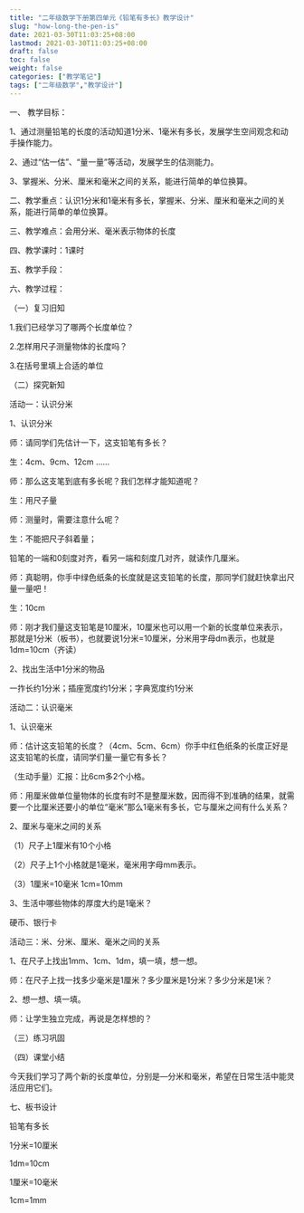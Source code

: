```yaml
---
title: "二年级数学下册第四单元《铅笔有多长》教学设计"
slug: "how-long-the-pen-is"
date: 2021-03-30T11:03:25+08:00
lastmod: 2021-03-30T11:03:25+08:00
draft: false
toc: false
weight: false
categories: ["教学笔记"]
tags: ["二年级数学","教学设计"]
---
```


 一、 教学目标：

1、通过测量铅笔的长度的活动知道1分米、1毫米有多长，发展学生空间观念和动手操作能力。

2、通过“估一估”、“量一量”等活动，发展学生的估测能力。

3、掌握米、分米、厘米和毫米之间的关系，能进行简单的单位换算。

二、教学重点：认识1分米和1毫米有多长，掌握米、分米、厘米和毫米之间的关系，能进行简单的单位换算。

三、教学难点：会用分米、毫米表示物体的长度

四、教学课时：1课时

五、教学手段：

六、教学过程：

（一）复习旧知

1.我们已经学习了哪两个长度单位？

2.怎样用尺子测量物体的长度吗？

3.在括号里填上合适的单位

（二）探究新知

活动一：认识分米

1、认识分米

师：请同学们先估计一下，这支铅笔有多长？

生：4cm、9cm、12cm ......

师：那么这支笔到底有多长呢？我们怎样才能知道呢？

生：用尺子量

师：测量时，需要注意什么呢？

生：不能把尺子斜着量；

铅笔的一端和0刻度对齐，看另一端和刻度几对齐，就读作几厘米。

师：真聪明，你手中绿色纸条的长度就是这支铅笔的长度，那同学们就赶快拿出尺量一量吧！

生：10cm 

师：刚才我们量这支铅笔是10厘米，10厘米也可以用一个新的长度单位来表示，那就是1分米（板书），也就要说1分米=10厘米，分米用字母dm表示，也就是1dm=10cm（齐读）

2、找出生活中1分米的物品

一拃长约1分米；插座宽度约1分米；字典宽度约1分米

活动二：认识毫米

1、认识毫米

师：估计这支铅笔的长度？（4cm、5cm、6cm）你手中红色纸条的长度正好是这支铅笔的长度，请同学们量一量它有多长？

（生动手量）汇报：比6cm多2个小格。

师：用厘米做单位量物体的长度有时不是整厘米数，因而得不到准确的结果，就需要一个比厘米还要小的单位“毫米”那么1毫米有多长，它与厘米之间有什么关系？

2、厘米与毫米之间的关系

（1）尺子上1厘米有10个小格

（2）尺子上1个小格就是1毫米，毫米用字母mm表示。

（3）1厘米=10毫米  1cm=10mm

3、生活中哪些物体的厚度大约是1毫米？

硬币、银行卡

活动三：米、分米、厘米、毫米之间的关系

1、在尺子上找出1mm、1cm、1dm，填一填，想一想。

师：在尺子上找一找多少毫米是1厘米？多少厘米是1分米？多少分米是1米？

2、想一想、填一填。

师：让学生独立完成，再说是怎样想的？

（三）练习巩固

（四）课堂小结

今天我们学习了两个新的长度单位，分别是—分米和毫米，希望在日常生活中能灵活应用它们。

七、板书设计

铅笔有多长

1分米=10厘米

1dm=10cm

1厘米=10毫米

1cm=1mm